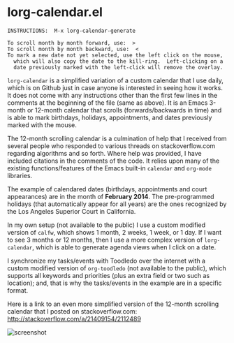 lorg-calendar.el
================

    INSTRUCTIONS:  M-x lorg-calendar-generate

    To scroll month by month forward, use:  >
    To scroll month by month backward, use:  <
    To mark a new date not yet selected, use the left click on the mouse,
      which will also copy the date to the kill-ring.  Left-clicking on a
      date previously marked with the left-click will remove the overlay.

`lorg-calendar` is a simplified variation of a custom calendar that I use daily, which is on Github just in case anyone is interested in seeing how it works.  It does not come with any instructions other than the first few lines in the comments at the beginning of the file (same as above).  It is an Emacs 3-month or 12-month calendar that scrolls (forwards/backwards in time) and is able to mark birthdays, holidays, appointments, and dates previously marked with the mouse.

The 12-month scrolling calendar is a culmination of help that I received from several people who responded to various threads on stackoverflow.com regarding algorithms and so forth.  Where help was provided, I have included citations in the comments of the code.  It relies upon many of the existing functions/features of the Emacs built-in `calendar` and `org-mode` libraries.

The example of calendared dates (birthdays, appointments and court appearances) are in the month of **February 2014**.  The pre-programmed holidays (that automatically appear for all years) are the ones recognized by the Los Angeles Superior Court in California.

In my own setup (not available to the public) I use a custom modified version of `calfw`, which shows 1 month, 2 weeks, 1 week, or 1 day.  If I want to see 3 months or 12 months, then I use a more complex version of `lorg-calendar`, which is able to generate agenda views when I click on a date.

I synchronize my tasks/events with Toodledo over the internet with a custom modified version of `org-toodledo` (not available to the public), which supports all keywords and priorities (plus an extra field or two such as location); and, that is why the tasks/events in the example are in a specific format.

Here is a link to an even more simplified version of the 12-month scrolling calendar that I posted on stackoverflow.com:  http://stackoverflow.com/a/21409154/2112489

![screenshot](http://www.lawlist.com/images/calendar_example.png)
